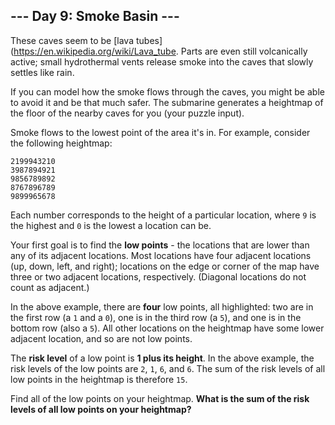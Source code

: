 ## --- Day 9: Smoke Basin ---
These caves seem to be [lava tubes](https://en.wikipedia.org/wiki/Lava_tube. Parts are even still volcanically active; small hydrothermal vents release smoke into the caves that slowly settles like rain.
 
If you can model how the smoke flows through the caves, you might be able to avoid it and be that much safer. The submarine generates a heightmap of the floor of the nearby caves for you (your puzzle input).
 
Smoke flows to the lowest point of the area it's in. For example, consider the following heightmap:
 
```
2199943210
3987894921
9856789892
8767896789
9899965678
```
 
Each number corresponds to the height of a particular location, where `9` is the highest and `0` is the lowest a location can be.
 
Your first goal is to find the **low points** - the locations that are lower than any of its adjacent locations. Most locations have four adjacent locations (up, down, left, and right); locations on the edge or corner of the map have three or two adjacent locations, respectively. (Diagonal locations do not count as adjacent.)
 
In the above example, there are **four** low points, all highlighted: two are in the first row (a `1` and a `0`), one is in the third row (a `5`), and one is in the bottom row (also a `5`). All other locations on the heightmap have some lower adjacent location, and so are not low points.
 
The **risk level** of a low point is **1 plus its height**. In the above example, the risk levels of the low points are `2`, `1`, `6`, and `6`. The sum of the risk levels of all low points in the heightmap is therefore `15`.
 
Find all of the low points on your heightmap. **What is the sum of the risk levels of all low points on your heightmap?**
 
